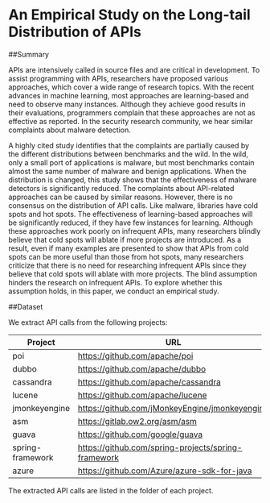 # An Empirical Study on the Long-tail Distribution of APIs

##Summary

APIs are intensively called in source files and are critical in development. To assist programming with APIs, researchers have proposed various approaches, which cover a wide range of research topics. With the recent advances in machine learning, most approaches are learning-based and need to observe many instances. Although they achieve good results in their evaluations, programmers complain that these approaches are not as effective as reported. In the security research community, we hear similar complaints about malware detection. 

A highly cited study identifies that the complaints are partially caused by the different distributions between benchmarks and the wild. In the wild, only a small port of applications is malware, but most benchmarks contain almost the same number of malware and benign applications. When the distribution is changed, this study shows that the effectiveness of malware detectors is significantly reduced. The complaints about API-related approaches can be caused by similar reasons. However, there is no consensus on the distribution of API calls. Like malware, libraries have cold spots and hot spots. The effectiveness of learning-based approaches will be significantly reduced, if they have few instances for learning. Although these approaches work poorly on infrequent APIs, many researchers blindly believe that cold spots will ablate if more projects are introduced. As a result, even if many examples are presented to show that APIs from cold spots can be more useful than those from hot spots, many researchers criticize that there is no need for researching infrequent APIs since they believe that cold spots will ablate with more projects. The blind assumption hinders the research on infrequent APIs. To explore whether this assumption holds, in this paper, we conduct an empirical study. 

##Dataset

We extract API calls from the following projects:

| Project          | URL                                                 | Commit                                   |
| ---------------- | --------------------------------------------------- | ---------------------------------------- |
| poi              | https://github.com/apache/poi                       | 908fb7f9f93fbcba63c8cf055d4d2b413b04f1a5 |
| dubbo            | https://github.com/apache/dubbo                     | d452ea492424ab470c2b2a47e4a5338d4dd6612b |
| cassandra        | https://github.com/apache/cassandra                 | 48417940280021d0012b7a7db6c9f823a98086e4 |
| lucene           | https://github.com/apache/lucene                    | 2bd87b79090c9a0e9d5d9d195e109991740831cd |
| jmonkeyengine    | https://github.com/jMonkeyEngine/jmonkeyengine      | 179fd66b7bbded86b109f9ba23de49b4ca6525e5 |
| asm              | https://gitlab.ow2.org/asm/asm                      | 9bf7d41ca5212d82b6383104d3340d3e897fea42 |
| guava            | https://github.com/google/guava                     | 641d9e682be2468dc2afa74ded4af0ae7455f8d0 |
| spring-framework | https://github.com/spring-projects/spring-framework | feac983869ce13579aca13266c72b5171f1e03a3 |
| azure            | https://github.com/Azure/azure-sdk-for-java         | ba4ae0bfb042b563b6e65c3a843deddffe5b4827 |

The extracted API calls are listed in the folder of each project.
